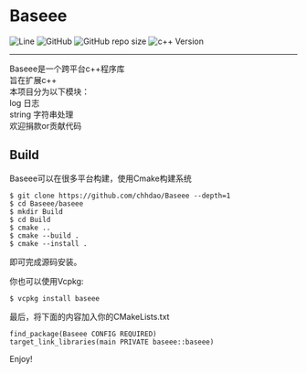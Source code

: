 # Baseee
![Line](https://img.shields.io/tokei/lines/github/chhdao/Baseee)
![GitHub](https://img.shields.io/github/license/chhdao/Baseee)
![GitHub repo size](https://img.shields.io/github/repo-size/chhdao/Baseee)
![c++ Version](https://img.shields.io/badge/C%2B%2B-17-blue)
<hr>

Baseee是一个跨平台c++程序库   
旨在扩展c++   
本项目分为以下模块：   
log 日志   
string  字符串处理   
欢迎捐款or贡献代码  

## Build
Baseee可以在很多平台构建，使用Cmake构建系统   
```
$ git clone https://github.com/chhdao/Baseee --depth=1
$ cd Baseee/baseee
$ mkdir Build
$ cd Build
$ cmake ..
$ cmake --build .
$ cmake --install .
```
即可完成源码安装。    

你也可以使用Vcpkg:  
```
$ vcpkg install baseee
```
最后，将下面的内容加入你的CMakeLists.txt
```
find_package(Baseee CONFIG REQUIRED)
target_link_libraries(main PRIVATE baseee::baseee)
```
Enjoy!  
